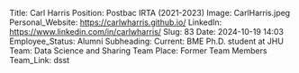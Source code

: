 Title: Carl Harris
Position: Postbac IRTA (2021-2023)
Image: CarlHarris.jpeg
Personal_Website: https://carlwharris.github.io/
LinkedIn: https://www.linkedin.com/in/carlwharris/
Slug: 83
Date: 2024-10-19 14:03
Employee_Status: Alumni
Subheading: Current: BME Ph.D. student at JHU
Team: Data Science and Sharing Team
Place: Former Team Members
Team_Link: dsst